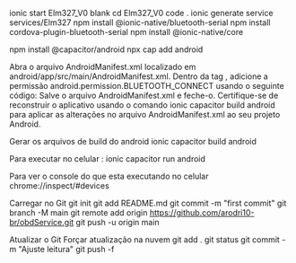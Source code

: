 ionic start Elm327_V0 blank
cd Elm327_V0
code .
ionic generate service services/Elm327
npm install @ionic-native/bluetooth-serial
npm install cordova-plugin-bluetooth-serial
npm install @ionic-native/core

npm install @capacitor/android
npx cap add android

Abra o arquivo AndroidManifest.xml localizado em android/app/src/main/AndroidManifest.xml.
Dentro da tag <manifest>, adicione a permissão android.permission.BLUETOOTH_CONNECT usando o seguinte código:
<uses-permission android:name="android.permission.BLUETOOTH_CONNECT" />
Salve o arquivo AndroidManifest.xml e feche-o.
Certifique-se de reconstruir o aplicativo usando o comando ionic capacitor build android para aplicar as alterações no arquivo AndroidManifest.xml ao seu projeto Android.

Gerar os arquivos de build do android
ionic capacitor build android

Para executar no celular : 
ionic capacitor run android

Para ver o console do que esta executando no celular
chrome://inspect/#devices

Carregar no Git
git init
git add README.md
git commit -m "first commit"
git branch -M main
git remote add origin https://github.com/arodri10-br/obdService.git
git push -u origin main

Atualizar o Git
Forçar atualização na nuvem
git add .
git status
git commit -m "Ajuste leitura"
git push -f
